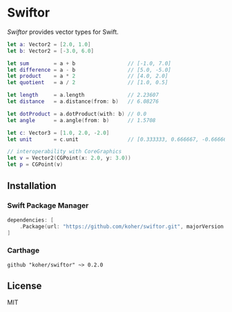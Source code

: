 # Swiftor

*Swiftor* provides vector types for Swift.

```swift
let a: Vector2 = [2.0, 1.0]
let b: Vector2 = [-3.0, 6.0]

let sum        = a + b                 // [-1.0, 7.0]
let difference = a - b                 // [5.0, -5.0]
let product    = a * 2                 // [4.0, 2.0]
let quotient   = a / 2                 // [1.0, 0.5]

let length     = a.length              // 2.23607
let distance   = a.distance(from: b)   // 6.08276

let dotProduct = a.dotProduct(with: b) // 0.0
let angle      = a.angle(from: b)      // 1.5708

let c: Vector3 = [1.0, 2.0, -2.0]
let unit       = c.unit                // [0.333333, 0.666667, -0.666667]

// interoperability with CoreGraphics
let v = Vector2(CGPoint(x: 2.0, y: 3.0))
let p = CGPoint(v)
```

## Installation

### Swift Package Manager

```swift
dependencies: [
    .Package(url: "https://github.com/koher/swiftor.git", majorVersion: 0),
]
```

### Carthage

```
github "koher/swiftor" ~> 0.2.0
```

## License

MIT

